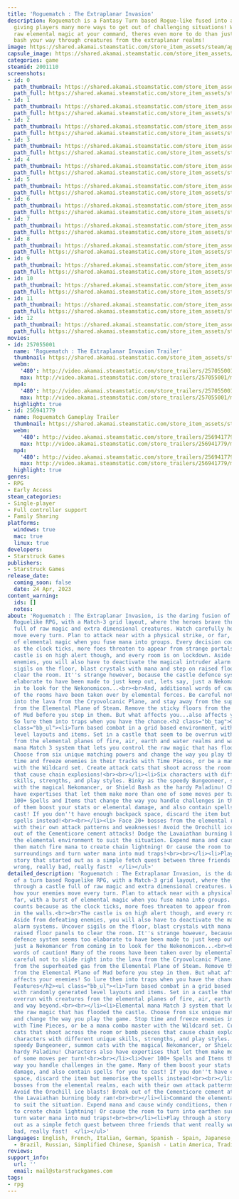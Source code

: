 ```yaml
---
title: 'Roguematch : The Extraplanar Invasion'
description: Roguematch is a Fantasy Turn based Rogue-like fused into a Match-3 layout,
  giving players many more ways to get out of challenging situations! With so much
  raw elemental magic at your command, theres even more to do than just smack and
  bash your way through creatures from the extraplanar realms!
image: https://shared.akamai.steamstatic.com/store_item_assets/steam/apps/2001110/header.jpg?t=1730266834
capsule_image: https://shared.akamai.steamstatic.com/store_item_assets/steam/apps/2001110/capsule_231x87.jpg?t=1730266834
categories: game
steamid: 2001110
screenshots:
- id: 0
  path_thumbnail: https://shared.akamai.steamstatic.com/store_item_assets/steam/apps/2001110/ss_31f571dc84cb9a210edf91df2a191f6995d7bd54.600x338.jpg?t=1730266834
  path_full: https://shared.akamai.steamstatic.com/store_item_assets/steam/apps/2001110/ss_31f571dc84cb9a210edf91df2a191f6995d7bd54.1920x1080.jpg?t=1730266834
- id: 1
  path_thumbnail: https://shared.akamai.steamstatic.com/store_item_assets/steam/apps/2001110/ss_6231c0c66d247eb76eb668de486132621a0ef4fb.600x338.jpg?t=1730266834
  path_full: https://shared.akamai.steamstatic.com/store_item_assets/steam/apps/2001110/ss_6231c0c66d247eb76eb668de486132621a0ef4fb.1920x1080.jpg?t=1730266834
- id: 2
  path_thumbnail: https://shared.akamai.steamstatic.com/store_item_assets/steam/apps/2001110/ss_27fdff4f931f945461732904cad4d1e2b697519e.600x338.jpg?t=1730266834
  path_full: https://shared.akamai.steamstatic.com/store_item_assets/steam/apps/2001110/ss_27fdff4f931f945461732904cad4d1e2b697519e.1920x1080.jpg?t=1730266834
- id: 3
  path_thumbnail: https://shared.akamai.steamstatic.com/store_item_assets/steam/apps/2001110/ss_df721503b759e1a09f62ea4b845c759f2056a921.600x338.jpg?t=1730266834
  path_full: https://shared.akamai.steamstatic.com/store_item_assets/steam/apps/2001110/ss_df721503b759e1a09f62ea4b845c759f2056a921.1920x1080.jpg?t=1730266834
- id: 4
  path_thumbnail: https://shared.akamai.steamstatic.com/store_item_assets/steam/apps/2001110/ss_63d80dc6e65d04eb9d80301a64c0099b777f1a48.600x338.jpg?t=1730266834
  path_full: https://shared.akamai.steamstatic.com/store_item_assets/steam/apps/2001110/ss_63d80dc6e65d04eb9d80301a64c0099b777f1a48.1920x1080.jpg?t=1730266834
- id: 5
  path_thumbnail: https://shared.akamai.steamstatic.com/store_item_assets/steam/apps/2001110/ss_0dc12906475af20f87ea41d141df2e31f934053e.600x338.jpg?t=1730266834
  path_full: https://shared.akamai.steamstatic.com/store_item_assets/steam/apps/2001110/ss_0dc12906475af20f87ea41d141df2e31f934053e.1920x1080.jpg?t=1730266834
- id: 6
  path_thumbnail: https://shared.akamai.steamstatic.com/store_item_assets/steam/apps/2001110/ss_167ea2adde160dad52f02a61ccaf2dbb3997960a.600x338.jpg?t=1730266834
  path_full: https://shared.akamai.steamstatic.com/store_item_assets/steam/apps/2001110/ss_167ea2adde160dad52f02a61ccaf2dbb3997960a.1920x1080.jpg?t=1730266834
- id: 7
  path_thumbnail: https://shared.akamai.steamstatic.com/store_item_assets/steam/apps/2001110/ss_04d489426096695d3deaec48f6004ea6a7dd7695.600x338.jpg?t=1730266834
  path_full: https://shared.akamai.steamstatic.com/store_item_assets/steam/apps/2001110/ss_04d489426096695d3deaec48f6004ea6a7dd7695.1920x1080.jpg?t=1730266834
- id: 8
  path_thumbnail: https://shared.akamai.steamstatic.com/store_item_assets/steam/apps/2001110/ss_5dcb49321061251776ef15a93d2b5255dbdc1ec9.600x338.jpg?t=1730266834
  path_full: https://shared.akamai.steamstatic.com/store_item_assets/steam/apps/2001110/ss_5dcb49321061251776ef15a93d2b5255dbdc1ec9.1920x1080.jpg?t=1730266834
- id: 9
  path_thumbnail: https://shared.akamai.steamstatic.com/store_item_assets/steam/apps/2001110/ss_23c5875bce967509af20713634b97ba2fd728a7e.600x338.jpg?t=1730266834
  path_full: https://shared.akamai.steamstatic.com/store_item_assets/steam/apps/2001110/ss_23c5875bce967509af20713634b97ba2fd728a7e.1920x1080.jpg?t=1730266834
- id: 10
  path_thumbnail: https://shared.akamai.steamstatic.com/store_item_assets/steam/apps/2001110/ss_61788624b5235a86225ab1c5c2fb9f00441e42cb.600x338.jpg?t=1730266834
  path_full: https://shared.akamai.steamstatic.com/store_item_assets/steam/apps/2001110/ss_61788624b5235a86225ab1c5c2fb9f00441e42cb.1920x1080.jpg?t=1730266834
- id: 11
  path_thumbnail: https://shared.akamai.steamstatic.com/store_item_assets/steam/apps/2001110/ss_4181b8ca540e591af51712656ea0f3e43af6adfc.600x338.jpg?t=1730266834
  path_full: https://shared.akamai.steamstatic.com/store_item_assets/steam/apps/2001110/ss_4181b8ca540e591af51712656ea0f3e43af6adfc.1920x1080.jpg?t=1730266834
- id: 12
  path_thumbnail: https://shared.akamai.steamstatic.com/store_item_assets/steam/apps/2001110/ss_2663148890d6f5423edb54ed27e3a3d12d7b67fd.600x338.jpg?t=1730266834
  path_full: https://shared.akamai.steamstatic.com/store_item_assets/steam/apps/2001110/ss_2663148890d6f5423edb54ed27e3a3d12d7b67fd.1920x1080.jpg?t=1730266834
movies:
- id: 257055001
  name: 'Roguematch : The Extraplanar Invasion Trailer'
  thumbnail: https://shared.akamai.steamstatic.com/store_item_assets/steam/apps/257055001/movie.293x165.jpg?t=1726315944
  webm:
    '480': http://video.akamai.steamstatic.com/store_trailers/257055001/movie480_vp9.webm?t=1726315944
    max: http://video.akamai.steamstatic.com/store_trailers/257055001/movie_max_vp9.webm?t=1726315944
  mp4:
    '480': http://video.akamai.steamstatic.com/store_trailers/257055001/movie480.mp4?t=1726315944
    max: http://video.akamai.steamstatic.com/store_trailers/257055001/movie_max.mp4?t=1726315944
  highlight: true
- id: 256941779
  name: Roguematch Gameplay Trailer
  thumbnail: https://shared.akamai.steamstatic.com/store_item_assets/steam/apps/256941779/movie.293x165.jpg?t=1726315951
  webm:
    '480': http://video.akamai.steamstatic.com/store_trailers/256941779/movie480_vp9.webm?t=1726315951
    max: http://video.akamai.steamstatic.com/store_trailers/256941779/movie_max_vp9.webm?t=1726315951
  mp4:
    '480': http://video.akamai.steamstatic.com/store_trailers/256941779/movie480.mp4?t=1726315951
    max: http://video.akamai.steamstatic.com/store_trailers/256941779/movie_max.mp4?t=1726315951
  highlight: true
genres:
- RPG
- Early Access
steam_categories:
- Single-player
- Full controller support
- Family Sharing
platforms:
  windows: true
  mac: true
  linux: true
developers:
- Starstruck Games
publishers:
- Starstruck Games
release_date:
  coming_soon: false
  date: 24 Apr, 2023
content_warning:
  ids: []
  notes:
about: 'Roguematch : The Extraplanar Invasion, is the daring fusion of a turn based
  Roguelike RPG, with a Match-3 grid layout, where the heroes brave through a castle
  full of raw magic and extra dimensional creatures. Watch carefully how your enemies
  move every turn. Plan to attack near with a physical strike, or far, with a burst
  of elemental magic when you fuse mana into groups. Every decision counts because
  as the clock ticks, more foes threaten to appear from strange portals in the walls.<br><br>The
  castle is on high alert though, and every room is on lockdown. Aside from defeating
  enemies, you will also have to deactivate the magical intruder alarm systems. Uncover
  sigils on the floor, blast crystals with mana and step on raised floor panels to
  clear the room. It''s strange however, because the castle defence system seems too
  elaborate to have been made to just keep out, lets say, just a Nekomancer from coming
  in to look for the Nekonomicon...<br><br>And, additional words of caution! Many
  of the rooms have been taken over by elemental forces. Be careful not to slide right
  into the lava from the Cryovolcanic Plane, and stay away from the superheated gas
  from the Elemental Plane of Steam. Remove the sticky floors from the Elemental Plane
  of Mud before you step in them. But what affects you...also affects your enemies!
  So lure them into traps when you have the chance.<h2 class="bb_tag">Game Features</h2><ul
  class="bb_ul"><li>Turn based combat in a grid based environment, with randomly generated
  level layouts and items. Set in a castle that seem to be overrun with creatures
  from the elemental planes of fire, air, earth and water realms and way beyond.<br><br></li><li>Elemental
  mana Match 3 system that lets you control the raw magic that has flooded the castle.
  Choose from six unique matching powers and change the way you play the game. Stop
  time and freeze enemies in their tracks with Time Pieces, or be a mana combo master
  with the Wildcard set. Create attack cats that shoot across the room or bomb pieces
  that cause chain explosions!<br><br></li><li>Six characters with different unique
  skills, strengths, and play styles. Binky as the speedy Bungeoneer, summon cats
  with the magical Nekomancer, or Shield Bash as the hardy Paladinu! Characters also
  have expertises that let them make more than one of some moves per turn!<br><br></li><li>Over
  100+ Spells and Items that change the way you handle challenges in the game. Many
  of them boost your stats or elemental damage, and also contain spells for you to
  cast! If you don''t have enough backpack space, discard the item but memorise the
  spells instead!<br><br></li><li> Face 20+ bosses from the elemental realms, each
  with their own attack patterns and weaknesses! Avoid the Orochill ice blasts! Break
  out of the Cementicore cement attacks! Dodge the Lavaiathan burning body ram!<br><br></li><li>Command
  the elemental environment to suit the situation. Expend mana and cause windy conditions,
  then match fire mana to create chain lightning! Or cause the room to turn into earthen
  surroundings and turn water mana into mud traps!<br><br></li><li>Play through a
  story that started out as a simple fetch quest between three friends that went really
  wrong, really bad, really fast!  </li></ul>'
detailed_description: 'Roguematch : The Extraplanar Invasion, is the daring fusion
  of a turn based Roguelike RPG, with a Match-3 grid layout, where the heroes brave
  through a castle full of raw magic and extra dimensional creatures. Watch carefully
  how your enemies move every turn. Plan to attack near with a physical strike, or
  far, with a burst of elemental magic when you fuse mana into groups. Every decision
  counts because as the clock ticks, more foes threaten to appear from strange portals
  in the walls.<br><br>The castle is on high alert though, and every room is on lockdown.
  Aside from defeating enemies, you will also have to deactivate the magical intruder
  alarm systems. Uncover sigils on the floor, blast crystals with mana and step on
  raised floor panels to clear the room. It''s strange however, because the castle
  defence system seems too elaborate to have been made to just keep out, lets say,
  just a Nekomancer from coming in to look for the Nekonomicon...<br><br>And, additional
  words of caution! Many of the rooms have been taken over by elemental forces. Be
  careful not to slide right into the lava from the Cryovolcanic Plane, and stay away
  from the superheated gas from the Elemental Plane of Steam. Remove the sticky floors
  from the Elemental Plane of Mud before you step in them. But what affects you...also
  affects your enemies! So lure them into traps when you have the chance.<h2 class="bb_tag">Game
  Features</h2><ul class="bb_ul"><li>Turn based combat in a grid based environment,
  with randomly generated level layouts and items. Set in a castle that seem to be
  overrun with creatures from the elemental planes of fire, air, earth and water realms
  and way beyond.<br><br></li><li>Elemental mana Match 3 system that lets you control
  the raw magic that has flooded the castle. Choose from six unique matching powers
  and change the way you play the game. Stop time and freeze enemies in their tracks
  with Time Pieces, or be a mana combo master with the Wildcard set. Create attack
  cats that shoot across the room or bomb pieces that cause chain explosions!<br><br></li><li>Six
  characters with different unique skills, strengths, and play styles. Binky as the
  speedy Bungeoneer, summon cats with the magical Nekomancer, or Shield Bash as the
  hardy Paladinu! Characters also have expertises that let them make more than one
  of some moves per turn!<br><br></li><li>Over 100+ Spells and Items that change the
  way you handle challenges in the game. Many of them boost your stats or elemental
  damage, and also contain spells for you to cast! If you don''t have enough backpack
  space, discard the item but memorise the spells instead!<br><br></li><li> Face 20+
  bosses from the elemental realms, each with their own attack patterns and weaknesses!
  Avoid the Orochill ice blasts! Break out of the Cementicore cement attacks! Dodge
  the Lavaiathan burning body ram!<br><br></li><li>Command the elemental environment
  to suit the situation. Expend mana and cause windy conditions, then match fire mana
  to create chain lightning! Or cause the room to turn into earthen surroundings and
  turn water mana into mud traps!<br><br></li><li>Play through a story that started
  out as a simple fetch quest between three friends that went really wrong, really
  bad, really fast!  </li></ul>'
languages: English, French, Italian, German, Spanish - Spain, Japanese, Korean, Portuguese
  - Brazil, Russian, Simplified Chinese, Spanish - Latin America, Traditional Chinese
reviews:
support_info:
  url: ''
  email: mail@starstruckgames.com
tags:
- rpg
---
```


